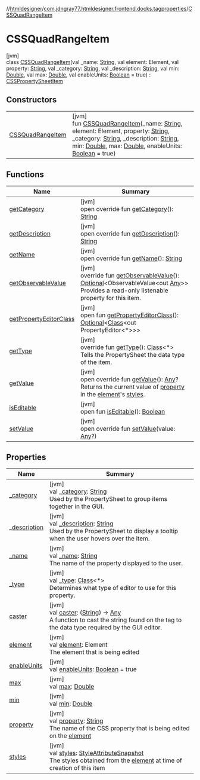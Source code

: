 //[htmldesigner](../../../index.md)/[com.jdngray77.htmldesigner.frontend.docks.tagproperties](../index.md)/[CSSQuadRangeItem](index.md)

# CSSQuadRangeItem

[jvm]\
class [CSSQuadRangeItem](index.md)(val _name: [String](https://kotlinlang.org/api/latest/jvm/stdlib/kotlin/-string/index.html), val element: Element, val property: [String](https://kotlinlang.org/api/latest/jvm/stdlib/kotlin/-string/index.html), val _category: [String](https://kotlinlang.org/api/latest/jvm/stdlib/kotlin/-string/index.html), val _description: [String](https://kotlinlang.org/api/latest/jvm/stdlib/kotlin/-string/index.html), val min: [Double](https://kotlinlang.org/api/latest/jvm/stdlib/kotlin/-double/index.html), val max: [Double](https://kotlinlang.org/api/latest/jvm/stdlib/kotlin/-double/index.html), val enableUnits: [Boolean](https://kotlinlang.org/api/latest/jvm/stdlib/kotlin/-boolean/index.html) = true) : [CSSPropertySheetItem](../-c-s-s-property-sheet-item/index.md)

## Constructors

| | |
|---|---|
| [CSSQuadRangeItem](-c-s-s-quad-range-item.md) | [jvm]<br>fun [CSSQuadRangeItem](-c-s-s-quad-range-item.md)(_name: [String](https://kotlinlang.org/api/latest/jvm/stdlib/kotlin/-string/index.html), element: Element, property: [String](https://kotlinlang.org/api/latest/jvm/stdlib/kotlin/-string/index.html), _category: [String](https://kotlinlang.org/api/latest/jvm/stdlib/kotlin/-string/index.html), _description: [String](https://kotlinlang.org/api/latest/jvm/stdlib/kotlin/-string/index.html), min: [Double](https://kotlinlang.org/api/latest/jvm/stdlib/kotlin/-double/index.html), max: [Double](https://kotlinlang.org/api/latest/jvm/stdlib/kotlin/-double/index.html), enableUnits: [Boolean](https://kotlinlang.org/api/latest/jvm/stdlib/kotlin/-boolean/index.html) = true) |

## Functions

| Name | Summary |
|---|---|
| [getCategory](../-c-s-s-property-sheet-item/get-category.md) | [jvm]<br>open override fun [getCategory](../-c-s-s-property-sheet-item/get-category.md)(): [String](https://kotlinlang.org/api/latest/jvm/stdlib/kotlin/-string/index.html) |
| [getDescription](../-c-s-s-property-sheet-item/get-description.md) | [jvm]<br>open override fun [getDescription](../-c-s-s-property-sheet-item/get-description.md)(): [String](https://kotlinlang.org/api/latest/jvm/stdlib/kotlin/-string/index.html) |
| [getName](../-c-s-s-property-sheet-item/get-name.md) | [jvm]<br>open override fun [getName](../-c-s-s-property-sheet-item/get-name.md)(): [String](https://kotlinlang.org/api/latest/jvm/stdlib/kotlin/-string/index.html) |
| [getObservableValue](../-c-s-s-property-sheet-item/get-observable-value.md) | [jvm]<br>override fun [getObservableValue](../-c-s-s-property-sheet-item/get-observable-value.md)(): [Optional](https://docs.oracle.com/javase/8/docs/api/java/util/Optional.html)&lt;ObservableValue&lt;out [Any](https://kotlinlang.org/api/latest/jvm/stdlib/kotlin/-any/index.html)&gt;&gt;<br>Provides a read-only listenable property for this item. |
| [getPropertyEditorClass](index.md#216077875%2FFunctions%2F-1216412040) | [jvm]<br>open fun [getPropertyEditorClass](index.md#216077875%2FFunctions%2F-1216412040)(): [Optional](https://docs.oracle.com/javase/8/docs/api/java/util/Optional.html)&lt;[Class](https://docs.oracle.com/javase/8/docs/api/java/lang/Class.html)&lt;out PropertyEditor&lt;*&gt;&gt;&gt; |
| [getType](../-c-s-s-property-sheet-item/get-type.md) | [jvm]<br>override fun [getType](../-c-s-s-property-sheet-item/get-type.md)(): [Class](https://docs.oracle.com/javase/8/docs/api/java/lang/Class.html)&lt;*&gt;<br>Tells the PropertySheet the data type of the item. |
| [getValue](../-c-s-s-property-sheet-item/get-value.md) | [jvm]<br>open override fun [getValue](../-c-s-s-property-sheet-item/get-value.md)(): [Any](https://kotlinlang.org/api/latest/jvm/stdlib/kotlin/-any/index.html)?<br>Returns the current value of [property](../-c-s-s-property-sheet-item/property.md) in the [element](../-c-s-s-property-sheet-item/element.md)'s [styles](../-c-s-s-property-sheet-item/styles.md). |
| [isEditable](index.md#1697750277%2FFunctions%2F-1216412040) | [jvm]<br>open fun [isEditable](index.md#1697750277%2FFunctions%2F-1216412040)(): [Boolean](https://kotlinlang.org/api/latest/jvm/stdlib/kotlin/-boolean/index.html) |
| [setValue](../-c-s-s-property-sheet-item/set-value.md) | [jvm]<br>open override fun [setValue](../-c-s-s-property-sheet-item/set-value.md)(value: [Any](https://kotlinlang.org/api/latest/jvm/stdlib/kotlin/-any/index.html)?) |

## Properties

| Name | Summary |
|---|---|
| [_category](../-c-s-s-property-sheet-item/_category.md) | [jvm]<br>val [_category](../-c-s-s-property-sheet-item/_category.md): [String](https://kotlinlang.org/api/latest/jvm/stdlib/kotlin/-string/index.html)<br>Used by the PropertySheet to group items together in the GUI. |
| [_description](../-c-s-s-property-sheet-item/_description.md) | [jvm]<br>val [_description](../-c-s-s-property-sheet-item/_description.md): [String](https://kotlinlang.org/api/latest/jvm/stdlib/kotlin/-string/index.html)<br>Used by the PropertySheet to display a tooltip when the user hovers over the item. |
| [_name](../-c-s-s-property-sheet-item/_name.md) | [jvm]<br>val [_name](../-c-s-s-property-sheet-item/_name.md): [String](https://kotlinlang.org/api/latest/jvm/stdlib/kotlin/-string/index.html)<br>The name of the property displayed to the user. |
| [_type](../-c-s-s-property-sheet-item/_type.md) | [jvm]<br>val [_type](../-c-s-s-property-sheet-item/_type.md): [Class](https://docs.oracle.com/javase/8/docs/api/java/lang/Class.html)&lt;*&gt;<br>Determines what type of editor to use for this property. |
| [caster](../-c-s-s-property-sheet-item/caster.md) | [jvm]<br>val [caster](../-c-s-s-property-sheet-item/caster.md): ([String](https://kotlinlang.org/api/latest/jvm/stdlib/kotlin/-string/index.html)) -&gt; [Any](https://kotlinlang.org/api/latest/jvm/stdlib/kotlin/-any/index.html)<br>A function to cast the string found on the tag to the data type required by the GUI editor. |
| [element](../-c-s-s-property-sheet-item/element.md) | [jvm]<br>val [element](../-c-s-s-property-sheet-item/element.md): Element<br>The element that is being edited |
| [enableUnits](enable-units.md) | [jvm]<br>val [enableUnits](enable-units.md): [Boolean](https://kotlinlang.org/api/latest/jvm/stdlib/kotlin/-boolean/index.html) = true |
| [max](max.md) | [jvm]<br>val [max](max.md): [Double](https://kotlinlang.org/api/latest/jvm/stdlib/kotlin/-double/index.html) |
| [min](min.md) | [jvm]<br>val [min](min.md): [Double](https://kotlinlang.org/api/latest/jvm/stdlib/kotlin/-double/index.html) |
| [property](../-c-s-s-property-sheet-item/property.md) | [jvm]<br>val [property](../-c-s-s-property-sheet-item/property.md): [String](https://kotlinlang.org/api/latest/jvm/stdlib/kotlin/-string/index.html)<br>The name of the CSS property that is being edited on the [element](../-c-s-s-property-sheet-item/element.md) |
| [styles](../-c-s-s-property-sheet-item/styles.md) | [jvm]<br>val [styles](../-c-s-s-property-sheet-item/styles.md): [StyleAttributeSnapshot](../../com.jdngray77.htmldesigner.backend.html/-style-attribute-snapshot/index.md)<br>The styles obtained from the [element](../-c-s-s-property-sheet-item/element.md) at time of creation of this item |

